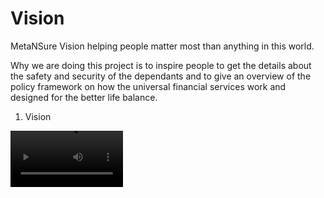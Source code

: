 # Vision
MetaNSure Vision helping people matter most than anything in this world.

Why we are doing this project is to inspire people to get the details about the safety and security of the dependants and to give an overview of the policy framework on how the universal financial services work and designed for the better life balance.

1. Vision
<video src='https://youtu.be/P8ufQ97v0HE' width=180/>
